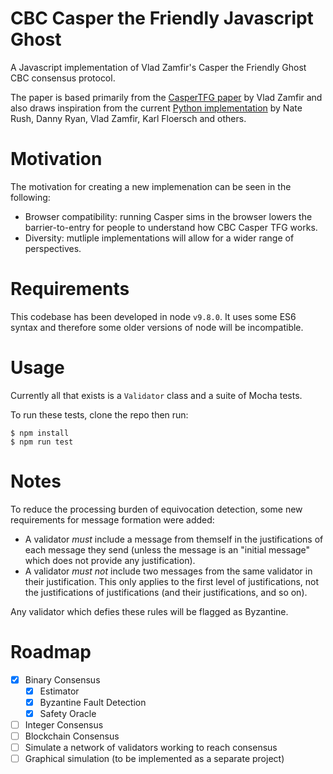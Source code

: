 # CBC Casper the Friendly Javascript Ghost

A Javascript implementation of Vlad Zamfir's Casper the Friendly Ghost CBC
consensus protocol.

The paper is based primarily from the [CasperTFG
paper](https://github.com/ethereum/research/tree/master/papers/CasperTFG) by
Vlad Zamfir and also draws inspiration from the current [Python
implementation](https://github.com/ethereum/cbc-casper) by Nate Rush, Danny
Ryan, Vlad Zamfir, Karl Floersch and others.

# Motivation

The motivation for creating a new implemenation can be seen in the following:

- Browser compatibility: running Casper sims in the browser lowers the
  barrier-to-entry for people to understand how CBC Casper TFG works.
- Diversity: mutliple implementations will allow for a wider range of 
  perspectives.

# Requirements

This codebase has been developed in node `v9.8.0`. It uses some 
ES6 syntax and therefore some older versions of node will be incompatible.

# Usage

Currently all that exists is a `Validator` class and a suite of Mocha tests.

To run these tests, clone the repo then run: 

```
$ npm install
$ npm run test
```

# Notes

To reduce the processing burden of equivocation detection, some new
requirements for message formation were added:

- A validator _must_ include a message from themself in the justifications
  of each message they send (unless the message is an "initial message" which
  does not provide any justification).
- A validator _must not_ include two messages from the same validator in their
  justification. This only applies to the first level of justifications, not
  the justifications of justifications (and their justifications, and so on).

Any validator which defies these rules will be flagged as Byzantine.

# Roadmap

- [x] Binary Consensus
  - [x] Estimator
  - [x] Byzantine Fault Detection
  - [x] Safety Oracle
- [ ] Integer Consensus
- [ ] Blockchain Consensus
- [ ] Simulate a network of validators working to reach consensus
- [ ] Graphical simulation (to be implemented as a separate project)
